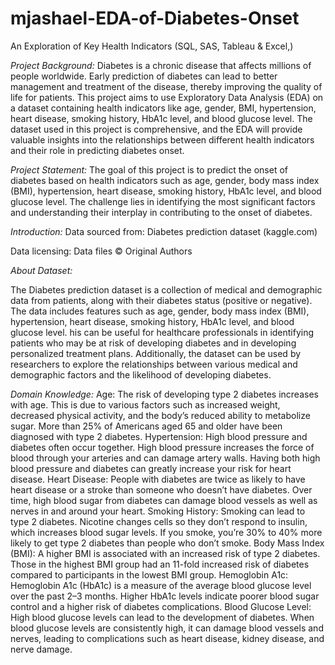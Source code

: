 # mjashael-EDA-of-Diabetes-Onset
An Exploration of Key Health Indicators (SQL, SAS, Tableau &amp; Excel,)

*Project Background:*
Diabetes is a chronic disease that affects millions of people worldwide. Early prediction of diabetes can lead to better management and treatment of the disease, thereby improving the quality of life for patients. This project aims to use Exploratory Data Analysis (EDA) on a dataset containing health indicators like age, gender, BMI, hypertension, heart disease, smoking history, HbA1c level, and blood glucose level. The dataset used in this project is comprehensive, and the EDA will provide valuable insights into the relationships between different health indicators and their role in predicting diabetes onset.

*Project Statement:*
The goal of this project is to predict the onset of diabetes based on health indicators such as age, gender, body mass index (BMI), hypertension, heart disease, smoking history, HbA1c level, and blood glucose level. The challenge lies in identifying the most significant factors and understanding their interplay in contributing to the onset of diabetes.

*Introduction:*
Data sourced from: Diabetes prediction dataset (kaggle.com)

Data licensing: Data files © Original Authors

*About Dataset:*

The Diabetes prediction dataset is a collection of medical and demographic data from patients, along with their diabetes status (positive or negative). The data includes features such as age, gender, body mass index (BMI), hypertension, heart disease, smoking history, HbA1c level, and blood glucose level. his can be useful for healthcare professionals in identifying patients who may be at risk of developing diabetes and in developing personalized treatment plans. Additionally, the dataset can be used by researchers to explore the relationships between various medical and demographic factors and the likelihood of developing diabetes.

*Domain Knowledge:*
Age: The risk of developing type 2 diabetes increases with age. This is due to various factors such as increased weight, decreased physical activity, and the body’s reduced ability to metabolize sugar. More than 25% of Americans aged 65 and older have been diagnosed with type 2 diabetes.
Hypertension: High blood pressure and diabetes often occur together. High blood pressure increases the force of blood through your arteries and can damage artery walls. Having both high blood pressure and diabetes can greatly increase your risk for heart disease.
Heart Disease: People with diabetes are twice as likely to have heart disease or a stroke than someone who doesn’t have diabetes. Over time, high blood sugar from diabetes can damage blood vessels as well as nerves in and around your heart.
Smoking History: Smoking can lead to type 2 diabetes. Nicotine changes cells so they don’t respond to insulin, which increases blood sugar levels. If you smoke, you’re 30% to 40% more likely to get type 2 diabetes than people who don’t smoke.
Body Mass Index (BMI): A higher BMI is associated with an increased risk of type 2 diabetes. Those in the highest BMI group had an 11-fold increased risk of diabetes compared to participants in the lowest BMI group.
Hemoglobin A1c: Hemoglobin A1c (HbA1c) is a measure of the average blood glucose level over the past 2–3 months. Higher HbA1c levels indicate poorer blood sugar control and a higher risk of diabetes complications.
Blood Glucose Level: High blood glucose levels can lead to the development of diabetes. When blood glucose levels are consistently high, it can damage blood vessels and nerves, leading to complications such as heart disease, kidney disease, and nerve damage.
